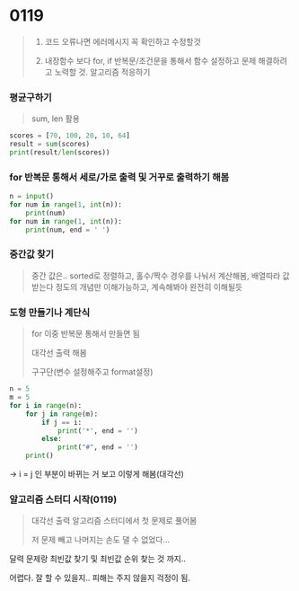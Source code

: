 # 0119

> 1. 코드 오류나면 에러메시지 꼭 확인하고 수정할것
>
> 2. 내장함수 보다 for, if 반복문/조건문을 통해서 함수 설정하고 문제 해결하려고 노력할 것. 알고리즘 적응하기

### 평균구하기

> sum, len 활용

```python
scores = [70, 100, 20, 10, 64]
result = sum(scores)
print(result/len(scores))
```



### for 반복문 통해서 세로/가로 출력 및 거꾸로 출력하기 해봄

```python
n = input()
for num in range(1, int(n)):
	print(num)
for num in range(1, int(n)):
    print(num, end = ' ')
```

### 중간값 찾기

> 중간 값은.. sorted로 정렬하고, 홀수/짝수 경우를 나눠서 계산해봄, 배열따라 값 받는다 정도의 개념만 이해가능하고, 계속해봐야 완전히 이해될듯

### 도형 만들기나 계단식

> for 이중 반복문 통해서 만들면 됨
>
> 대각선 출력 해봄
>
> 구구단(변수 설정해주고 format설정)

```python
n = 5
m = 5
for i in range(n):
    for j in range(m):
        if j == i:
            print('*', end = '')
        else:
            print("#", end = '')
    print()
```

-> i = j 인 부분이 바뀌는 거 보고 이렇게 해봄(대각선)

### 알고리즘 스터디 시작(0119)

> 대각선 출력 알고리즘 스터디에서 첫 문제로 풀어봄
>
> 저 문제 빼고 나머지는 손도 댈 수 없었다...

달력 문제랑 최빈값 찾기 및 최빈값 순위 찾는 것 까지..

어렵다. 잘 할 수 있을지.. 피해는 주지 않을지 걱정이 됨. 

